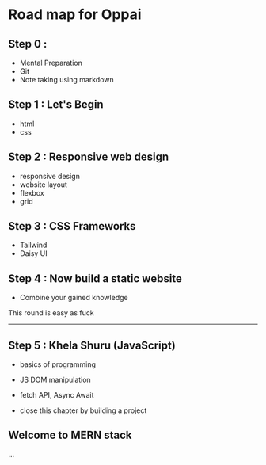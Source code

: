 # Road map for Oppai

## Step 0 :

- Mental Preparation
- Git
- Note taking using markdown

## Step 1 : Let's Begin

- html
- css

## Step 2 : Responsive web design

- responsive design
- website layout
- flexbox
- grid

## Step 3 : CSS Frameworks

- Tailwind
- Daisy UI

## Step 4 : Now build a static website

- Combine your gained knowledge

This round is easy as fuck

---

## Step 5 : Khela Shuru (JavaScript)

- basics of programming
- JS DOM manipulation
- fetch API, Async Await

- close this chapter by building a project

## Welcome to MERN stack

...

